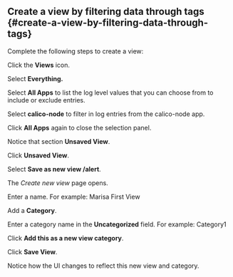 ## Create a view by filtering data through tags {#create-a-view-by-filtering-data-through-tags}

Complete the following steps to create a view:

Click the **Views** icon.

Select **Everything.**

Select **All Apps** to list the log level values that you can choose from to include or exclude entries.

Select **calico-node** to filter in log entries from the calico-node app.

Click **All Apps** again to close the selection panel.

Notice that section **Unsaved View**.

Click **Unsaved View**.

Select **Save as new view /alert**.

The _Create new view_ page opens.

Enter a name. For example: Marisa First View

Add a **Category**.

Enter a category name in the **Uncategorized** field. For example: Category1

Click **Add this as a new view category**.

Click **Save View**.

Notice how the UI changes to reflect this new view and category.